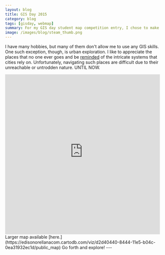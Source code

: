 ```yaml
---
layout: blog
title: GIS Day 2015
category: blog
tags: [gisday, webmap] 
summary: For my GIS day student map competition entry, I chose to make a map of the UIUC Steam tunnels.
image: /images/blog/steam_thumb.png
---
```


I have many hobbies, but many of them don't allow me to use any GIS skills. One such exception, though, is urban exploration.
I like to appreciate the places that no one ever goes and be [reminded](https://youtu.be/Ny_mr3QX9Q8?t=110) of the intricate systems that cities rely on. Unfortunately,
navigating such places are difficult due to their unreachable or untrodden nature. UNTIL NOW.

<iframe width="100%" height="520" frameborder="0" src="https://edisonorellanacom.cartodb.com/viz/d2d40440-8444-11e5-b04c-0ea31932ec1d/embed_map" allowfullscreen webkitallowfullscreen mozallowfullscreen oallowfullscreen msallowfullscreen></iframe>
Larger map available [here.](https://edisonorellanacom.cartodb.com/viz/d2d40440-8444-11e5-b04c-0ea31932ec1d/public_map)
Go forth and explore!
---